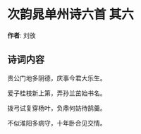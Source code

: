 # 次韵晁单州诗六首  其六

**作者**: 刘攽

## 诗词内容

贵公门地多阴德，庆事今君大乐生。

爱子桂枝新上第，弄孙兰茁始书名。

拨弓试复穿杨叶，负鼎何妨待鹄羹。

不似淮阳多病守，十年卧合见交情。

